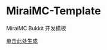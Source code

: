 # MiraiMC-Template
MiraiMC Bukkit 开发模板

[单击此处生成](https://github.com/banchen19/Mcu_qqbot-Template/generate)

